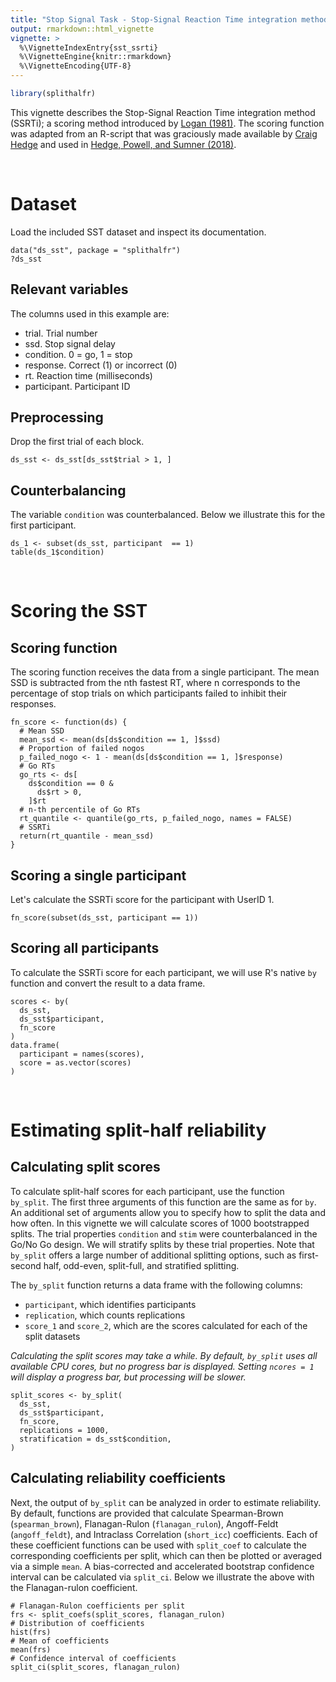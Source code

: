 ```yaml
---
title: "Stop Signal Task - Stop-Signal Reaction Time integration method"
output: rmarkdown::html_vignette
vignette: >
  %\VignetteIndexEntry{sst_ssrti}
  %\VignetteEngine{knitr::rmarkdown}
  %\VignetteEncoding{UTF-8}
---
```





```r
library(splithalfr)
```

This vignette describes the Stop-Signal Reaction Time integration method (SSRTi); a scoring method introduced by [Logan (1981)](http://www.psy.vanderbilt.edu/faculty/logan/Logan(1981).pdf). The scoring function was adapted from an R-script that was graciously made available by [Craig Hedge](https://www.researchgate.net/profile/Craig_Hedge) and used in [Hedge, Powell, and Sumner (2018)](https://doi.org/10.1016/j.tate.2019.102887).

<br />

# Dataset
Load the included SST dataset and inspect its documentation.
```
data("ds_sst", package = "splithalfr")
?ds_sst
```

## Relevant variables
The columns used in this example are:

* trial. Trial number
* ssd. Stop signal delay
* condition. 0 = go, 1 = stop
* response. Correct (1) or incorrect (0)
* rt. Reaction time (milliseconds)
* participant. Participant ID

## Preprocessing
Drop the first trial of each block.
```
ds_sst <- ds_sst[ds_sst$trial > 1, ]
```


## Counterbalancing
The variable `condition` was counterbalanced. Below we illustrate this for the first participant.
```
ds_1 <- subset(ds_sst, participant  == 1)
table(ds_1$condition)
```

<br />


# Scoring the SST

## Scoring function
The scoring function receives the data from a single participant. The mean SSD is subtracted from the nth fastest RT, where n corresponds to the percentage of stop trials on which participants failed to inhibit their responses.
```
fn_score <- function(ds) {
  # Mean SSD
  mean_ssd <- mean(ds[ds$condition == 1, ]$ssd)
  # Proportion of failed nogos
  p_failed_nogo <- 1 - mean(ds[ds$condition == 1, ]$response)
  # Go RTs
  go_rts <- ds[
    ds$condition == 0 &
      ds$rt > 0,
    ]$rt
  # n-th percentile of Go RTs
  rt_quantile <- quantile(go_rts, p_failed_nogo, names = FALSE)
  # SSRTi
  return(rt_quantile - mean_ssd)
}
```

## Scoring a single participant
Let's calculate the SSRTi score for the participant with UserID 1. 
```
fn_score(subset(ds_sst, participant == 1))
```

## Scoring all participants
To calculate the SSRTi score for each participant, we will use R's native `by` function and convert the result to a data frame.
```
scores <- by(
  ds_sst,
  ds_sst$participant,
  fn_score
)
data.frame(
  participant = names(scores),
  score = as.vector(scores)
)
```

<br />

# Estimating split-half reliability

## Calculating split scores
To calculate split-half scores for each participant, use the function `by_split`. The first three arguments of this function are the same as for `by`. An additional set of arguments allow you to specify how to split the data and how often. In this vignette we will calculate scores of 1000 bootstrapped splits. The trial properties `condition` and `stim` were counterbalanced in the Go/No Go design. We will stratify splits by these trial properties. Note that `by_split` offers a large number of additional splitting options, such as first-second half, odd-even, split-full, and stratified splitting.

The `by_split` function returns a data frame with the following columns:

* `participant`, which identifies participants
* `replication`, which counts replications
* `score_1` and `score_2`, which are the scores calculated for each of the split datasets

*Calculating the split scores may take a while. By default, `by_split` uses all available CPU cores, but no progress bar is displayed. Setting `ncores = 1` will display a progress bar, but processing will be slower.*

```
split_scores <- by_split(
  ds_sst,
  ds_sst$participant,
  fn_score,
  replications = 1000,
  stratification = ds_sst$condition,
)
```

## Calculating reliability coefficients
Next, the output of `by_split` can be analyzed in order to estimate reliability. By default, functions are provided that calculate Spearman-Brown (`spearman_brown`), Flanagan-Rulon (`flanagan_rulon`), Angoff-Feldt (`angoff_feldt`), and Intraclass Correlation (`short_icc`) coefficients. Each of these coefficient functions can be used with `split_coef` to calculate the corresponding coefficients per split, which can then be plotted or averaged via a simple `mean`. A bias-corrected and accelerated bootstrap confidence interval can be calculated via `split_ci`. Below we illustrate the above with the Flanagan-rulon coefficient.

```
# Flanagan-Rulon coefficients per split
frs <- split_coefs(split_scores, flanagan_rulon)
# Distribution of coefficients
hist(frs)
# Mean of coefficients
mean(frs)
# Confidence interval of coefficients
split_ci(split_scores, flanagan_rulon)
```
